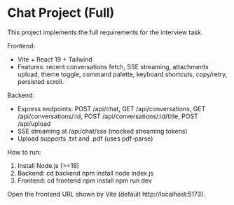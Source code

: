 # Chat Project (Full)

This project implements the full requirements for the interview task.

Frontend:
- Vite + React 19 + Tailwind
- Features: recent conversations fetch, SSE streaming, attachments upload, theme toggle, command palette, keyboard shortcuts, copy/retry, persisted scroll.

Backend:
- Express endpoints: POST /api/chat, GET /api/conversations, GET /api/conversations/:id, POST /api/conversations/:id/title, POST /api/upload
- SSE streaming at /api/chat/sse (mocked streaming tokens)
- Upload supports .txt and .pdf (uses pdf-parse)

How to run:
1. Install Node.js (>=18)
2. Backend:
   cd backend
   npm install
   node index.js
3. Frontend:
   cd frontend
   npm install
   npm run dev

Open the frontend URL shown by Vite (default http://localhost:5173).
